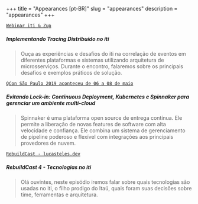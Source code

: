 +++
title = "Appearances [pt-BR]"
slug = "appearances"
description = "appearances"
+++

[`Webinar iti & Zup`](https://www.youtube.com/watch?v=maVarWMEVgk&t=1s)

##### Implementando Tracing Distribuído no iti

> Ouça as experiências e desafios do iti na correlação de eventos em diferentes plataformas e sistemas utilizando arquitetura de microsserviços. Durante o encontro, falaremos sobre os principais desafios e exemplos práticos de solução.

[`QCon São Paulo 2019 aconteceu de 06 a 08 de maio`](https://www.infoq.com/br/presentations/evitando-lock-in/)

##### Evitando Lock-in: Continuous Deployment, Kubernetes e Spinnaker para gerenciar um ambiente multi-cloud

> Spinnaker é uma plataforma open source de entrega contínua. Ele permite a liberação de novas features de software com alta velocidade e confiança. Ele combina um sistema de gerenciamento de pipeline poderoso e flexível com integrações aos principais provedores de nuvem.

[`RebuildCast - lucasteles.dev`](https://lucasteles.dev/rebuildcast-4-tecnologias-no-iti/)

##### RebuildCast 4 - Tecnologias no iti

> Olá ouvintes, neste episódio iremos falar sobre quais tecnologias são usadas no iti, o filho prodigo do Itaú, quais foram suas decisões sobre time, ferramentas e arquitetura.